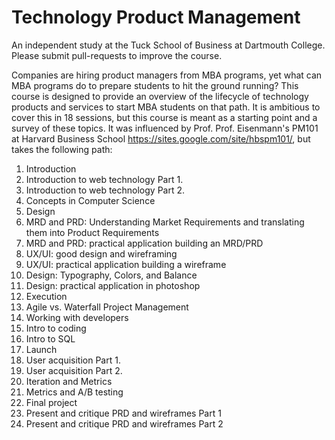 Technology Product Management
======
An independent study at the Tuck School of Business at Dartmouth College.
Please submit pull-requests to improve the course.  

Companies are hiring product managers from MBA programs, yet what can MBA programs do to prepare students to hit the ground running?  This course is designed to provide an overview of the lifecycle of technology products and services to start MBA students on that path. It is ambitious to cover this in 18 sessions, but this course is meant as a starting point and a survey of these topics.  It was influenced by Prof. Prof. Eisenmann's PM101 at Harvard Business School https://sites.google.com/site/hbspm101/, but takes the following path:

1. Introduction
  1. Introduction to web technology Part 1.
  2. Introduction to web technology Part 2. 
  3. Concepts in Computer Science
2. Design
  4. MRD and PRD: Understanding Market Requirements and translating them into Product Requirements
  5. MRD and PRD: practical application building an MRD/PRD 
  6. UX/UI: good design and wireframing
  7. UX/UI: practical application building a wireframe
  8. Design: Typography, Colors, and Balance
  9. Design: practical application in photoshop 
3. Execution
  10. Agile vs. Waterfall Project Management
  11. Working with developers
  12. Intro to coding
  13. Intro to SQL
4. Launch
  14. User acquisition Part 1.
  15. User acquisition Part 2.
5. Iteration and Metrics
  16. Metrics and A/B testing
6. Final project
  17. Present and critique PRD and wireframes Part 1
  18. Present and critique PRD and wireframes Part 2
